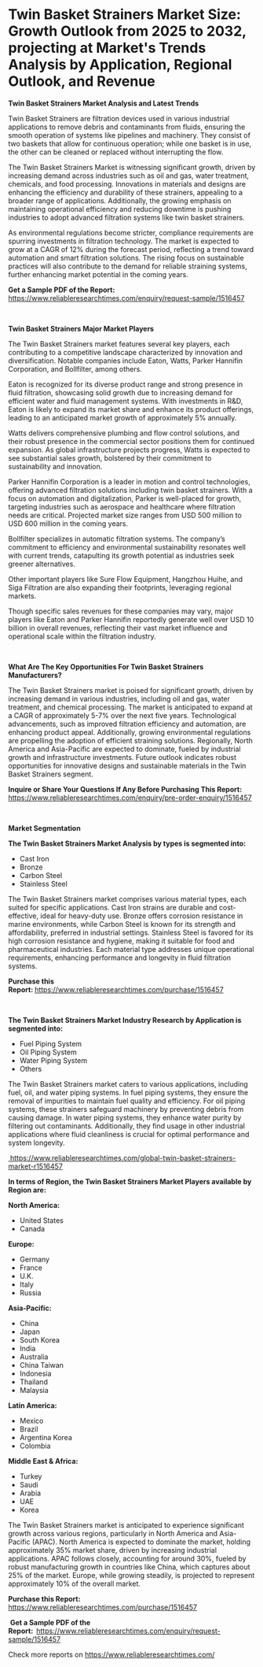 <p><h1>Twin Basket Strainers Market Size: Growth Outlook from 2025 to 2032, projecting at Market's Trends Analysis by Application, Regional Outlook, and Revenue</h1></p><p><strong>Twin Basket Strainers Market Analysis and Latest Trends</strong></p>
<p><p>Twin Basket Strainers are filtration devices used in various industrial applications to remove debris and contaminants from fluids, ensuring the smooth operation of systems like pipelines and machinery. They consist of two baskets that allow for continuous operation; while one basket is in use, the other can be cleaned or replaced without interrupting the flow.</p><p>The Twin Basket Strainers Market is witnessing significant growth, driven by increasing demand across industries such as oil and gas, water treatment, chemicals, and food processing. Innovations in materials and designs are enhancing the efficiency and durability of these strainers, appealing to a broader range of applications. Additionally, the growing emphasis on maintaining operational efficiency and reducing downtime is pushing industries to adopt advanced filtration systems like twin basket strainers.</p><p>As environmental regulations become stricter, compliance requirements are spurring investments in filtration technology. The market is expected to grow at a CAGR of 12% during the forecast period, reflecting a trend toward automation and smart filtration solutions. The rising focus on sustainable practices will also contribute to the demand for reliable straining systems, further enhancing market potential in the coming years.</p></p>
<p><strong>Get a Sample PDF of the Report:&nbsp;</strong> <a href="https://www.reliableresearchtimes.com/enquiry/request-sample/1516457?utm_campaign=2719&utm_medium=2&utm_source=Github&utm_content=ia&utm_term=30032025&utm_id=twin-basket-strainers">https://www.reliableresearchtimes.com/enquiry/request-sample/1516457</a></p>
<p>&nbsp;</p>
<p><strong>Twin Basket Strainers Major Market Players</strong></p>
<p><p>The Twin Basket Strainers market features several key players, each contributing to a competitive landscape characterized by innovation and diversification. Notable companies include Eaton, Watts, Parker Hannifin Corporation, and Bollfilter, among others.</p><p>Eaton is recognized for its diverse product range and strong presence in fluid filtration, showcasing solid growth due to increasing demand for efficient water and fluid management systems. With investments in R&D, Eaton is likely to expand its market share and enhance its product offerings, leading to an anticipated market growth of approximately 5% annually.</p><p>Watts delivers comprehensive plumbing and flow control solutions, and their robust presence in the commercial sector positions them for continued expansion. As global infrastructure projects progress, Watts is expected to see substantial sales growth, bolstered by their commitment to sustainability and innovation.</p><p>Parker Hannifin Corporation is a leader in motion and control technologies, offering advanced filtration solutions including twin basket strainers. With a focus on automation and digitalization, Parker is well-placed for growth, targeting industries such as aerospace and healthcare where filtration needs are critical. Projected market size ranges from USD 500 million to USD 600 million in the coming years.</p><p>Bollfilter specializes in automatic filtration systems. The company’s commitment to efficiency and environmental sustainability resonates well with current trends, catapulting its growth potential as industries seek greener alternatives.</p><p>Other important players like Sure Flow Equipment, Hangzhou Huihe, and Siga Filtration are also expanding their footprints, leveraging regional markets.</p><p>Though specific sales revenues for these companies may vary, major players like Eaton and Parker Hannifin reportedly generate well over USD 10 billion in overall revenues, reflecting their vast market influence and operational scale within the filtration industry.</p></p>
<p>&nbsp;</p>
<p><strong>What Are The Key Opportunities For Twin Basket Strainers Manufacturers?</strong></p>
<p><p>The Twin Basket Strainers market is poised for significant growth, driven by increasing demand in various industries, including oil and gas, water treatment, and chemical processing. The market is anticipated to expand at a CAGR of approximately 5-7% over the next five years. Technological advancements, such as improved filtration efficiency and automation, are enhancing product appeal. Additionally, growing environmental regulations are propelling the adoption of efficient straining solutions. Regionally, North America and Asia-Pacific are expected to dominate, fueled by industrial growth and infrastructure investments. Future outlook indicates robust opportunities for innovative designs and sustainable materials in the Twin Basket Strainers segment.</p></p>
<p><strong>Inquire or Share Your Questions If Any Before Purchasing This Report:</strong> <a href="https://www.reliableresearchtimes.com/enquiry/pre-order-enquiry/1516457?utm_campaign=2719&utm_medium=2&utm_source=Github&utm_content=ia&utm_term=30032025&utm_id=twin-basket-strainers">https://www.reliableresearchtimes.com/enquiry/pre-order-enquiry/1516457</a></p>
<p>&nbsp;</p>
<p><strong>Market Segmentation</strong></p>
<p><strong>The Twin Basket Strainers Market Analysis by types is segmented into:</strong></p>
<p><ul><li>Cast Iron</li><li>Bronze</li><li>Carbon Steel</li><li>Stainless Steel</li></ul></p>
<p><p>The Twin Basket Strainers market comprises various material types, each suited for specific applications. Cast Iron strains are durable and cost-effective, ideal for heavy-duty use. Bronze offers corrosion resistance in marine environments, while Carbon Steel is known for its strength and affordability, preferred in industrial settings. Stainless Steel is favored for its high corrosion resistance and hygiene, making it suitable for food and pharmaceutical industries. Each material type addresses unique operational requirements, enhancing performance and longevity in fluid filtration systems.</p></p>
<p><strong>Purchase this Report:&nbsp;</strong><a href="https://www.reliableresearchtimes.com/purchase/1516457?utm_campaign=2719&utm_medium=2&utm_source=Github&utm_content=ia&utm_term=30032025&utm_id=twin-basket-strainers">https://www.reliableresearchtimes.com/purchase/1516457</a></p>
<p>&nbsp;</p>
<p><strong>The Twin Basket Strainers Market Industry Research by Application is segmented into:</strong></p>
<p><ul><li>Fuel Piping System</li><li>Oil Piping System</li><li>Water Piping System</li><li>Others</li></ul></p>
<p><p>The Twin Basket Strainers market caters to various applications, including fuel, oil, and water piping systems. In fuel piping systems, they ensure the removal of impurities to maintain fuel quality and efficiency. For oil piping systems, these strainers safeguard machinery by preventing debris from causing damage. In water piping systems, they enhance water purity by filtering out contaminants. Additionally, they find usage in other industrial applications where fluid cleanliness is crucial for optimal performance and system longevity.</p></p>
<p><a href="https://www.reliableresearchtimes.com/global-twin-basket-strainers-market-r1516457?utm_campaign=2719&utm_medium=2&utm_source=Github&utm_content=ia&utm_term=30032025&utm_id=twin-basket-strainers">&nbsp;https://www.reliableresearchtimes.com/global-twin-basket-strainers-market-r1516457</a></p>
<p><strong>In terms of Region, the Twin Basket Strainers Market Players available by Region are:</strong></p>
<p>
    <p> <strong> North America: </strong>
        <ul>
            <li>United States</li>
            <li>Canada</li>
        </ul>
        </p> 
    <p> <strong> Europe: </strong>
        <ul>
            <li>Germany</li>
            <li>France</li>
            <li>U.K.</li>
            <li>Italy</li>
            <li>Russia</li>
        </ul>
        </p> 
    <p> <strong> Asia-Pacific: </strong>
        <ul>
            <li>China</li>
            <li>Japan</li>
            <li>South Korea</li>
            <li>India</li>
            <li>Australia</li>
            <li>China Taiwan</li>
            <li>Indonesia</li>
            <li>Thailand</li>
            <li>Malaysia</li>
        </ul>
        </p> 
    <p> <strong> Latin America: </strong>
        <ul>
            <li>Mexico</li>
            <li>Brazil</li>
            <li>Argentina Korea</li>
            <li>Colombia</li>
        </ul>
        </p> 
    <p> <strong> Middle East & Africa: </strong>
        <ul>
            <li>Turkey</li>
            <li>Saudi</li>
            <li>Arabia</li>
            <li>UAE</li>
            <li>Korea</li>
        </ul>
    </p>
    </p>
<p><p>The Twin Basket Strainers market is anticipated to experience significant growth across various regions, particularly in North America and Asia-Pacific (APAC). North America is expected to dominate the market, holding approximately 35% market share, driven by increasing industrial applications. APAC follows closely, accounting for around 30%, fueled by robust manufacturing growth in countries like China, which captures about 25% of the market. Europe, while growing steadily, is projected to represent approximately 10% of the overall market.</p></p>
<p><strong>Purchase this Report: </strong><a href="https://www.reliableresearchtimes.com/purchase/1516457?utm_campaign=2719&utm_medium=2&utm_source=Github&utm_content=ia&utm_term=30032025&utm_id=twin-basket-strainers">https://www.reliableresearchtimes.com/purchase/1516457</a></p>
<p>&nbsp;<strong>Get a Sample PDF of the Report:&nbsp;&nbsp;</strong><a href="https://www.reliableresearchtimes.com/enquiry/request-sample/1516457?utm_campaign=2719&utm_medium=2&utm_source=Github&utm_content=ia&utm_term=30032025&utm_id=twin-basket-strainers">https://www.reliableresearchtimes.com/enquiry/request-sample/1516457</a></p>
<p><strong></strong></p>
<p>Check more reports on <a href="https://www.reliableresearchtimes.com/?utm_campaign=2719&utm_medium=2&utm_source=Github&utm_content=ia&utm_term=30032025&utm_id=twin-basket-strainers">https://www.reliableresearchtimes.com/</a></p>